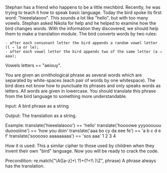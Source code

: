  Stephan has a friend who happens to be a little mechbird. Recently, he was trying to teach it how to speak basic language. Today the bird spoke its first word: "hieeelalaooo". This sounds a lot like "hello", but with too many vowels. Stephan asked Nikola for help and he helped to examine how the bird changes words. With the information they discovered, we should help them to make a translation module.
The bird converts words by two rules:

    - after each consonant letter the bird appends a random vowel letter (l ⇒ la or le);
    - after each vowel letter the bird appends two of the same letter (a ⇒ aaa);

Vowels letters == "aeiouy".

You are given an ornithological phrase as several words which are separated by white-spaces (each pair of words by one whitespace). The bird does not know how to punctuate its phrases and only speaks words as letters. All words are given in lowercase. You should translate this phrase from the bird language to something more understandable.

Input: A bird phrase as a string.

Output: The translation as a string.

Example:
translate('hieeelalaooo') == 'hello'
translate('hoooowe yyyooouuu duoooiiine') == 'how you doin'
translate('aaa bo cy da eee fe') == 'a b c d e f'
translate('sooooso aaaaaaaaa') == 'sos aaa'
1
2
3
4

How it is used: This a similar cipher to those used by children when they invent their own "bird" language. Now you will be ready to crack the code.

Precondition: re.match("\A([a-z]+\ ?)+(?<!\ )\Z", phrase)
A phrase always has the translation. 